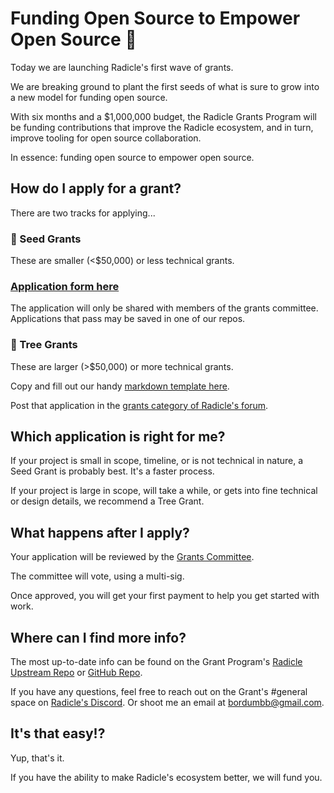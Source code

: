# Funding Open Source to Empower Open Source 🌱

Today we are launching Radicle's first wave of grants.

We are breaking ground to plant the first seeds of what is sure to grow into a new model for funding open source.

With six months and a $1,000,000 budget, the Radicle Grants Program will be funding contributions that improve the Radicle ecosystem, and in turn, improve tooling for open source collaboration.

In essence: funding open source to empower open source.

## How do I apply for a grant?
There are two tracks for applying...

### 🌱 Seed Grants

These are smaller (<$50,000) or less technical grants.

### [Application form here](https://docs.google.com/forms/d/e/1FAIpQLSe7TVIJmxoNnFQPWodD6LPVfdKoh8fcgbnFeXsWidBUO7K2nA/viewform?usp=sf_link)

The application will only be shared with members of the grants committee. Applications that pass may be saved in one of our repos.

### 🌲 Tree Grants

These are larger (>$50,000) or more technical grants. 

Copy and fill out our handy [markdown template here](https://raw.githubusercontent.com/radicle-dev/radicle-grants/main/grants/applications/template.md).

Post that application in the [grants category of Radicle's forum](). 

## Which application is right for me?
If your project is small in scope, timeline, or is not technical in nature, a Seed Grant is probably best. It's a faster process.

If your project is large in scope, will take a while, or gets into fine technical or design details, we recommend a Tree Grant.

## What happens after I apply?

Your application will be reviewed by the [Grants Committee](https://github.com/radicle-dev/radicle-grants#team).

The committee will vote, using a multi-sig.

Once approved, you will get your first payment to help you get started with work.

## Where can I find more info?

The most up-to-date info can be found on the Grant Program's [Radicle Upstream Repo]() or [GitHub Repo](https://github.com/radicle-dev/radicle-grants).

If you have any questions, feel free to reach out on the Grant's #general space on [Radicle's Discord](https://discord.gg/aNZdn5hP).
Or shoot me an email at <bordumbb@gmail.com>.

## It's that easy!?
Yup, that's it. 

If you have the ability to make Radicle's ecosystem better, we will fund you.
